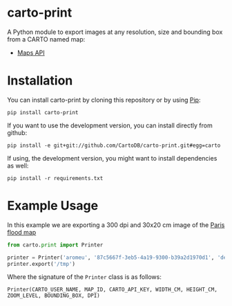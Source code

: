 carto-print
===========

A Python module to export images at any resolution, size and bounding box from a CARTO named map:

* [Maps API](https://carto.com/docs/carto-engine/maps-api)

Installation
============

You can install carto-print by cloning this repository or by using
[Pip](http://pypi.python.org/pypi/pip):

    pip install carto-print

If you want to use the development version, you can install directly from github:

    pip install -e git+git://github.com/CartoDB/carto-print.git#egg=carto

If using, the development version, you might want to install dependencies as well:

    pip install -r requirements.txt

Example Usage
=============

In this example we are exporting a 300 dpi and 30x20 cm image of the [Paris flood map](https://aromeu.carto.com/builder/87c5667f-3eb5-4a19-9300-b39a2d1970d1/embed)

```python
from carto.print import Printer

printer = Printer('aromeu', '87c5667f-3eb5-4a19-9300-b39a2d1970d1', 'default_public', 30, 20, 12, '1.956253,48.711127,2.835159,49.012429', 300)
printer.export('/tmp')
```

Where the signature of the `Printer` class is as follows:

```
Printer(CARTO_USER_NAME, MAP_ID, CARTO_API_KEY, WIDTH_CM, HEIGHT_CM, ZOOM_LEVEL, BOUNDING_BOX, DPI)
```
